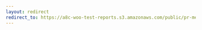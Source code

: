 ```yaml
---
layout: redirect
redirect_to: https://a8c-woo-test-reports.s3.amazonaws.com/public/pr-merge/42751/api/index.html
---
```

